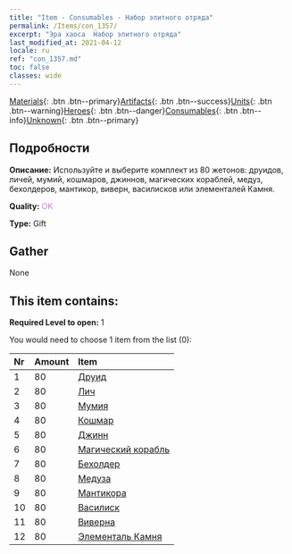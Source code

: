```yaml
---
title: "Item - Consumables - Набор элитного отряда"
permalink: /Items/con_1357/
excerpt: "Эра хаоса  Набор элитного отряда"
last_modified_at: 2021-04-12
locale: ru
ref: "con_1357.md"
toc: false
classes: wide
---
```

 [Materials](/ru/Items/){: .btn .btn--primary}[Artifacts](/ru/Items/Artifacts/){: .btn .btn--success}[Units](/ru/Items/Units/){: .btn .btn--warning}[Heroes](/ru/Items/Heroes/){: .btn .btn--danger}[Consumables](/ru/Items/Consumables/){: .btn .btn--info}[Unknown](/ru/Items/Unknown/){: .btn .btn--primary}

## Подробности
 **Описание:** Используйте и выберите комплект из 80 жетонов: друидов, личей, мумий, кошмаров, джиннов, магических кораблей, медуз, бехолдеров, мантикор, виверн, василисков или элементалей Камня.

 **Quality:** <span style="color: #DA70D6">OK</span>

 **Type:** Gift

## Gather

  None

## This item contains:

 **Required Level to open:** 1

 You would need to choose 1 item from the list (0):

  | Nr | Amount |     Item    |
  |:---|:-------|:------------|
  | 1 | 80 | [Друид](/ru/Items/unt_206/) | 
  | 2 | 80 | [Лич](/ru/Items/unt_212/) | 
  | 3 | 80 | [Мумия](/ru/Items/unt_215/) | 
  | 4 | 80 | [Кошмар](/ru/Items/unt_233/) | 
  | 5 | 80 | [Джинн](/ru/Items/unt_239/) | 
  | 6 | 80 | [Магический корабль](/ru/Items/unt_242/) | 
  | 7 | 80 | [Бехолдер](/ru/Items/unt_246/) | 
  | 8 | 80 | [Медуза](/ru/Items/unt_247/) | 
  | 9 | 80 | [Мантикора](/ru/Items/unt_249/) | 
  | 10 | 80 | [Василиск](/ru/Items/unt_256/) | 
  | 11 | 80 | [Виверна](/ru/Items/unt_258/) | 
  | 12 | 80 | [Элементаль Камня](/ru/Items/unt_266/) | 
